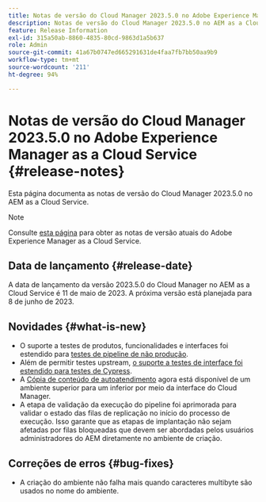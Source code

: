 ```yaml
---
title: Notas de versão do Cloud Manager 2023.5.0 no Adobe Experience Manager as a Cloud Service
description: Notas de versão do Cloud Manager 2023.5.0 no AEM as a Cloud Service.
feature: Release Information
exl-id: 315a50ab-8860-4835-80cd-9863d1a5b637
role: Admin
source-git-commit: 41a67b0747ed665291631de4faa7fb7bb50aa9b9
workflow-type: tm+mt
source-wordcount: '211'
ht-degree: 94%

---
```


# Notas de versão do Cloud Manager 2023.5.0 no Adobe Experience Manager as a Cloud Service {#release-notes}

Esta página documenta as notas de versão do Cloud Manager 2023.5.0 no AEM as a Cloud Service.

>[!NOTE]
>
>Consulte [esta página](/help/release-notes/release-notes-cloud/release-notes-current.md) para obter as notas de versão atuais do Adobe Experience Manager as a Cloud Service.

## Data de lançamento {#release-date}

A data de lançamento da versão 2023.5.0 do Cloud Manager no AEM as a Cloud Service é 11 de maio de 2023. A próxima versão está planejada para 8 de junho de 2023.

## Novidades {#what-is-new}

* O suporte a testes de produtos, funcionalidades e interfaces foi estendido para [testes de pipeline de não produção](/help/implementing/cloud-manager/configuring-pipelines/configuring-non-production-pipelines.md).
* Além de permitir testes upstream, [o suporte a testes de interface foi estendido para testes de Cypress](/help/implementing/cloud-manager/ui-testing.md).
* A [Cópia de conteúdo de autoatendimento](/help/implementing/developing/tools/content-copy.md) agora está disponível de um ambiente superior para um inferior por meio da interface do Cloud Manager.
* A etapa de validação da execução do pipeline foi aprimorada para validar o estado das filas de replicação no início do processo de execução. Isso garante que as etapas de implantação não sejam afetadas por filas bloqueadas que devem ser abordadas pelos usuários administradores do AEM diretamente no ambiente de criação.

## Correções de erros {#bug-fixes}

* A criação do ambiente não falha mais quando caracteres multibyte são usados no nome do ambiente.
